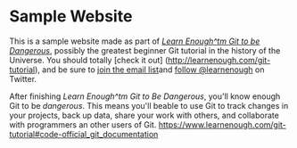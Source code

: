 # Sample Website 

This is a sample website made as part of [*Learn Enough^tm Git to be
Dangerous*](http://learnenough.com/git-tutorial), possibly the greatest
beginner Git tutorial in the history of the Universe. You should totally [check it out]
(http://learnenough.com/git-tutorial), and be sure to [join the email list](http://learnenough.com/#email_list)and
[follow @learnenough](http://twitter.com/learnenough) on Twitter.

After finishing *Learn Enough^tm Git to Be Dangerous*, you'll know enough Git to 
be *dangerous*. This means you'll beable to use Git to track changes in your projects,
back up data, share your work with others, and collaborate with programmers an other users of Git. 
https://www.learnenough.com/git-tutorial#code-official_git_documentation

